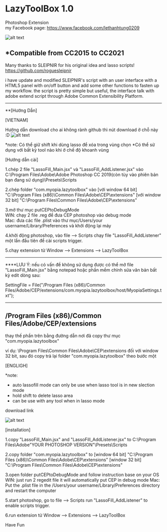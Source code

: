# LazyToolBox 1.0
Photoshop Extension<br />
my Facebook page: https://www.facebook.com/lethanhtung0209

![alt text](https://github.com/m-myopia/LazyToolBox/blob/master/README_IMG/interface.jpg)

*Compatible from  CC2015 to CC2021
----------------------------------------------------------------------------------------------------
Many thanks to SLEIPNIR for his original idea and lasso scripts!<br />
https://github.com/roguesleipnir

i have update and modified SLEIPNIR's script with an user interface with a HTML5 panel with on/off button and add some other functions to fasten up my workflow.
the script is pretty simple but useful, the interface talk with adobe extend script through Adobe Common Extensibility Platform.

----------------------------------------------------------------------------------------------------
**[Hướng Dẫn]

[VIETNAM]

Hướng dẫn download cho ai không rành github thì nút download ở chỗ này :D
![alt text](https://github.com/m-myopia/LazyToolBox/blob/master/README_IMG/download.jpg)

*note: Có thể giữ shift khi dùng lasso để xóa trong vùng chọn
*Có thể sử dụng với bất kỳ tool nào khi ở chế độ khoanh vùng

[Hướng dẫn cài]

1.chép 2 file "LassoFill_Main.jsx" và "LassoFill_AddListener.jsx" vào  C:\Program Files\Adobe\Adobe Photoshop CC 2019(còn tùy vào phiên bản bạn đang sử dụng)\Presets\Scripts

2.chép folder "com.myopia.lazytoolbox" vào 
[với window 64 bit]
"C:\Program Files (x86)\Common Files\Adobe\CEP\extensions"
[với window 32 bit]
"C:\Program Files\Common Files\Adobe\CEP\extensions"

3.mở thư mục putCEPtoDebugMode
<br>
WIN:
chạy 2 file .reg để đưa CEP photoshop vào debug mode
<br>
Mac:
đưa các file .plist vào thư mục/Users/your username/Library/Preferences và khởi động lại máy

4.khởi động photoshop, vào file --> Scripts chạy file "LassoFill_AddListener" một lần đầu tiên để cài scripts trigger.

5.chạy extension từ Window --> Extensions --> LazyToolBox

-------------------------------------------------------

****LƯU Ý: nếu có vấn đề không sử dụng được có thể mở file "LassoFill_Main.jsx" bằng notepad hoặc phần mềm chỉnh sửa văn bản bất kỳ edit dòng sau:

SettingFile = File("/Program Files (x86)/Common Files/Adobe/CEP/extensions/com.myopia.lazytoolbox/host/MyopiaSettings.txt");

--------------------------------------------------------
/Program Files (x86)/Common Files/Adobe/CEP/extensions
-------------------------------------------------------
thay thế phần trên bằng đường dẫn nơi đã copy thư mục "com.myopia.lazytoolbox"

ví dụ:  \Program Files\Common Files\Adobe\CEP\extensions
đối với window 32 bit, sau đó copy trả lại folder "com.myopia.lazytoolbox" theo bước một

[ENGLIGH]

*note: 
- auto lassofill mode can only be use when lasso tool is in new slection mode
- hold shift to delete lasso area
- can be use with any tool when in lasso mode

download link

![alt text](https://github.com/m-myopia/LazyToolBox/blob/master/README_IMG/download.jpg)

[installation]

1.copy "LassoFill_Main.jsx" and "LassoFill_AddListener.jsx" to  C:\Program Files\Adobe\"YOUR PHOTOSHOP VERSION"\Presets\Scripts

2.copy folder "com.myopia.lazytoolbox" to 
[window 64 bit]
"C:\Program Files (x86)\Common Files\Adobe\CEP\extensions"
[window 32 bit]
"C:\Program Files\Common Files\Adobe\CEP\extensions"

3.open folder putCEPtoDebugMode and follow instruction base on your OS
WIN:
just run 2 regedit file it will automatically put CEP in debug mode
Mac:
Put the .plist file in the /Users/your username/Library/Preferences directory and restart the computer

5.start photoshop, go to file --> Scripts run "LassoFill_AddListener" to enable scripts trigger.

6.run extension từ Window --> Extensions --> LazyToolBox








Have Fun


